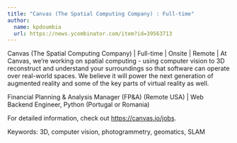 ```yaml
---
title: "Canvas (The Spatial Computing Company) : Full-time"
author:
  name: kpdoumbia
  url: https://news.ycombinator.com/item?id=39563713
---
```

Canvas (The Spatial Computing Company) | Full-time | Onsite | Remote |
At Canvas, we’re working on spatial computing - using computer vision to 3D reconstruct and understand your surroundings so that software can operate over real-world spaces. We believe it will power the next generation of augmented reality and some of the key parts of virtual reality as well.

Financial Planning &amp; Analysis Manager (FP&amp;A) (Remote USA) | Web Backend Engineer, Python (Portugal or Romania)

For detailed information, check out <a href="https:&#x2F;&#x2F;canvas.io&#x2F;jobs" rel="nofollow">https:&#x2F;&#x2F;canvas.io&#x2F;jobs</a>.

Keywords: 3D, computer vision, photogrammetry, geomatics, SLAM
